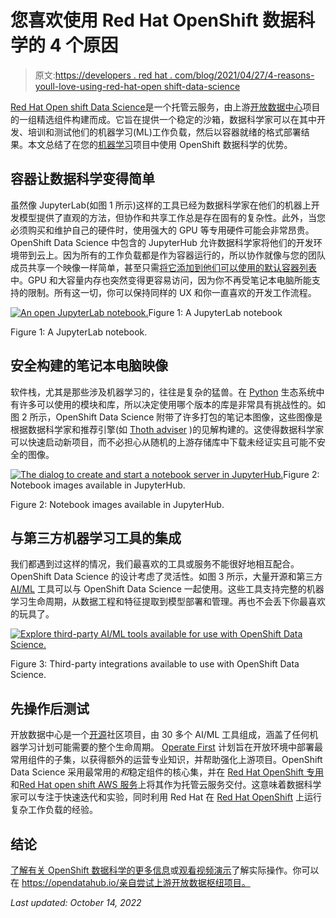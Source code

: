 # 您喜欢使用 Red Hat OpenShift 数据科学的 4 个原因

> 原文:[https://developers . red hat . com/blog/2021/04/27/4-reasons-youll-love-using-red-hat-open shift-data-science](https://developers.redhat.com/blog/2021/04/27/4-reasons-youll-love-using-red-hat-openshift-data-science)

[Red Hat Open shift Data Science](https://www.redhat.com/en/technologies/cloud-computing/openshift/openshift-data-science)是一个托管云服务，由上游[开放数据中心](https://opendatahub.io/)项目的一组精选组件构建而成。它旨在提供一个稳定的沙箱，数据科学家可以在其中开发、培训和测试他们的机器学习(ML)工作负载，然后以容器就绪的格式部署结果。本文总结了在您的[机器学习](/topics/ai-ml)项目中使用 OpenShift 数据科学的优势。

## 容器让数据科学变得简单

虽然像 JupyterLab(如图 1 所示)这样的工具已经为数据科学家在他们的机器上开发模型提供了直观的方法，但协作和共享工作总是存在固有的复杂性。此外，当您必须购买和维护自己的硬件时，使用强大的 GPU 等专用硬件可能会非常昂贵。OpenShift Data Science 中包含的 JupyterHub 允许数据科学家将他们的开发环境带到云上。因为所有的工作负载都是作为容器运行的，所以协作就像与您的团队成员共享一个映像一样简单，甚至只需[将它添加到他们可以使用的默认容器列表](https://www.youtube.com/watch?v=p8WGxiH55lE)中。GPU 和大容量内存也突然变得更容易访问，因为你不再受笔记本电脑所能支持的限制。所有这一切，你可以保持同样的 UX 和你一直喜欢的开发工作流程。

[![An open JupyterLab notebook.](../Images/857524a7c7dfa61c65ced9f6a8598683.png "jupyterlab-notebook")](/sites/default/files/blog/2021/04/jupyterlab-notebook.png)Figure 1: A JupyterLab notebook

Figure 1: A JupyterLab notebook.

## 安全构建的笔记本电脑映像

软件栈，尤其是那些涉及机器学习的，往往是复杂的猛兽。在 [Python](/blog/category/python/) 生态系统中有许多可以使用的模块和库，所以决定使用哪个版本的库是非常具有挑战性的。如图 2 所示，OpenShift Data Science 附带了许多打包的笔记本图像，这些图像是根据数据科学家和推荐引擎(如 [Thoth adviser](/blog/2020/09/30/ai-software-stack-inspection-with-thoth-and-tensorflow/) )的见解构建的。这使得数据科学家可以快速启动新项目，而不必担心从随机的上游存储库中下载未经证实且可能不安全的图像。

[![The dialog to create and start a notebook server in JupyterHub.](../Images/ab0474f2918a7a9e13d9df92355ec9a5.png "notebook-selection")](/sites/default/files/blog/2021/04/notebook-selection.png)Figure 2: Notebook images available in JupyterHub.

Figure 2: Notebook images available in JupyterHub.

## 与第三方机器学习工具的集成

我们都遇到过这样的情况，我们最喜欢的工具或服务不能很好地相互配合。OpenShift Data Science 的设计考虑了灵活性。如图 3 所示，大量开源和第三方 [AI/ML](/topics/ai-ml) 工具可以与 OpenShift Data Science 一起使用。这些工具支持完整的机器学习生命周期，从数据工程和特征提取到模型部署和管理。再也不会丢下你最喜欢的玩具了。

[![Explore third-party AI/ML tools available for use with OpenShift Data Science.](../Images/a5e975f46a629089adbeeba57afc02f2.png "ISV-Ecosystem")](/sites/default/files/blog/2021/04/ISV-Ecosystem-1.png)

Figure 3: Third-party integrations available to use with OpenShift Data Science.

## 先操作后测试

开放数据中心是一个[开源](/topics/open-source)社区项目，由 30 多个 AI/ML 工具组成，涵盖了任何机器学习计划可能需要的整个生命周期。 [Operate First](https://www.operate-first.cloud/) 计划旨在开放环境中部署最常用组件的子集，以获得额外的运营专业知识，并帮助强化上游项目。OpenShift Data Science 采用最常用的*和*稳定组件的核心集，并在 [Red Hat OpenShift 专用](https://www.openshift.com/products/dedicated/)和[Red Hat open shift AWS 服务](https://www.openshift.com/products/amazon-openshift)上将其作为托管云服务交付。这意味着数据科学家可以专注于快速迭代和实验，同时利用 Red Hat 在 [Red Hat OpenShift](/products/openshift/overview) 上运行复杂工作负载的经验。

## 结论

[了解有关 OpenShift 数据科学的更多信息](http://www.redhat.com/en/technologies/cloud-computing/openshift/openshift-data-science)或[观看视频演示](http://www.openshift.com/DataScienceVideoDemo)了解实际操作。你可以在 https://opendatahub.io/亲自尝试上游开放数据枢纽项目。

*Last updated: October 14, 2022*